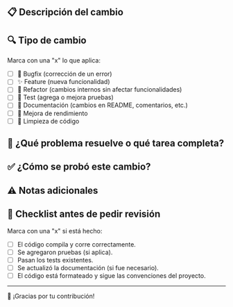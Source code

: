 ## 📋 Descripción del cambio

<!-- Explica brevemente qué se hizo en este PR. Ejemplo: "Se implementó la funcionalidad de registro de usuarios con validaciones en el frontend y backend." -->

## 🔍 Tipo de cambio

Marca con una "x" lo que aplica:

- [ ] 🐞 Bugfix (corrección de un error)
- [ ] ✨ Feature (nueva funcionalidad)
- [ ] 🔧 Refactor (cambios internos sin afectar funcionalidades)
- [ ] 🧪 Test (agrega o mejora pruebas)
- [ ] 📝 Documentación (cambios en README, comentarios, etc.)
- [ ] 🚀 Mejora de rendimiento
- [ ] 🧹 Limpieza de código

## 📌 ¿Qué problema resuelve o qué tarea completa?

<!-- Si está relacionado con un issue o tarea, indícalo. Ejemplo: "Closes #12" o "Relacionado con la tarea del módulo 3". -->

## ✅ ¿Cómo se probó este cambio?

<!-- Explica brevemente cómo se verificó que funciona correctamente (ejemplo: captura de pantalla, comandos utilizados, casos de prueba, etc.) -->

## ⚠️ Notas adicionales

<!-- ¿Algo que el revisor deba tener en cuenta? ¿Hay cosas pendientes o por mejorar en el futuro? -->

## 🧪 Checklist antes de pedir revisión

Marca con una "x" si está hecho:

- [ ] El código compila y corre correctamente.
- [ ] Se agregaron pruebas (si aplica).
- [ ] Pasan los tests existentes.
- [ ] Se actualizó la documentación (si fue necesario).
- [ ] El código está formateado y sigue las convenciones del proyecto.

---

🙌 ¡Gracias por tu contribución!
